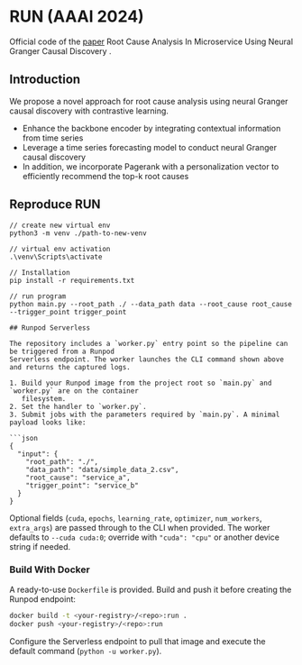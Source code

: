 # RUN (AAAI 2024)

Official code of the [paper](https://arxiv.org/abs/2402.01140) Root Cause Analysis In Microservice Using Neural Granger Causal Discovery .

## Introduction

We propose a novel approach for root cause analysis using neural Granger causal discovery with contrastive learning.

* Enhance the backbone encoder by integrating contextual information from time series
* Leverage a time series forecasting model to conduct neural Granger causal discovery
* In addition, we incorporate Pagerank with a personalization vector to efficiently recommend the top-k root causes

## Reproduce RUN

```
// create new virtual env
python3 -m venv ./path-to-new-venv

// virtual env activation
.\venv\Scripts\activate

// Installation
pip install -r requirements.txt

// run program
python main.py --root_path ./ --data_path data --root_cause root_cause --trigger_point trigger_point

## Runpod Serverless

The repository includes a `worker.py` entry point so the pipeline can be triggered from a Runpod
Serverless endpoint. The worker launches the CLI command shown above and returns the captured logs.

1. Build your Runpod image from the project root so `main.py` and `worker.py` are on the container
   filesystem.
2. Set the handler to `worker.py`.
3. Submit jobs with the parameters required by `main.py`. A minimal payload looks like:

```json
{
  "input": {
    "root_path": "./",
    "data_path": "data/simple_data_2.csv",
    "root_cause": "service_a",
    "trigger_point": "service_b"
  }
}
```

Optional fields (`cuda`, `epochs`, `learning_rate`, `optimizer`, `num_workers`, `extra_args`) are
passed through to the CLI when provided.
The worker defaults to `--cuda cuda:0`; override with `"cuda": "cpu"` or another device string if needed.

### Build With Docker

A ready-to-use `Dockerfile` is provided. Build and push it before creating the Runpod endpoint:

```bash
docker build -t <your-registry>/<repo>:run .
docker push <your-registry>/<repo>:run
```

Configure the Serverless endpoint to pull that image and execute the default command (`python -u worker.py`).
```
